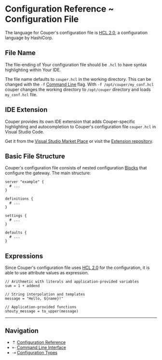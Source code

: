 # Configuration Reference ~ Configuration File

The language for Couper's configuration file is
[HCL 2.0](https://github.com/hashicorp/hcl/tree/hcl2#information-model-and-syntax),
a configuration language by HashiCorp.

## File Name

The file-ending of Your configuration file should be `.hcl` to have syntax highlighting
within Your IDE.

The file name defaults to `couper.hcl` in the working directory. This can be changed
with the `-f` [Command Line](cli.md#global-options) flag. With `-f /opt/couper/my_conf.hcl`
couper changes the working directory to `/opt/couper` directory and loads `my_conf.hcl`
file.

## IDE Extension

Couper provides its own IDE extension that adds Couper-specific highlighting and
autocompletion to Couper's configuration file `couper.hcl` in Visual Studio Code.

Get it from the [Visual Studio Market Place](https://marketplace.visualstudio.com/items?itemName=AvengaGermanyGmbH.couper)
or visit the [Extension repository](https://github.com/avenga/couper-vscode).

## Basic File Structure

Couper's configuration file consists of nested configuration [Blocks](blocks.md) that
configure the gateway. The main structure:

```hcl
server "example" {
  # ...
}

definitions {
  # ...
}

settings {
  # ...
}

defaults {
  # ...
}
```

## Expressions

Since Couper's configuration file uses [HCL 2.0](https://github.com/hashicorp/hcl/tree/hcl2#information-model-and-syntax)
for the configuration, it is able to use attribute values as expression.

```hcl
// Arithmetic with literals and application-provided variables
sum = 1 + addend

// String interpolation and templates
message = "Hello, ${name}!"

// Application-provided functions
shouty_message = to_upper(message)
```

-----

## Navigation

* &#8673; [Configuration Reference](README.md)
* &#8672; [Command Line Interface](cli.md)
* &#8674; [Configuration Types](config-types.md)
